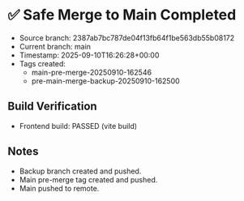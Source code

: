 # ✅ Safe Merge to Main Completed

- Source branch: 2387ab7bc787de04f13fb64f1be563db55b08172
- Current branch: main
- Timestamp: 2025-09-10T16:26:28+00:00
- Tags created:
  - main-pre-merge-20250910-162546
  - pre-main-merge-backup-20250910-162500

## Build Verification
- Frontend build: PASSED (vite build)

## Notes
- Backup branch created and pushed.
- Main pre-merge tag created and pushed.
- Main pushed to remote.
